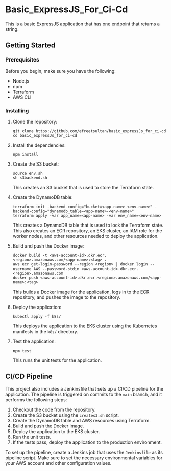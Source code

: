 # Basic_ExpressJS_For_Ci-Cd

This is a basic ExpressJS application that has one endpoint that returns a string.

## Getting Started

### Prerequisites

Before you begin, make sure you have the following:

- Node.js
- npm
- Terraform
- AWS CLI

### Installing

1. Clone the repository:

   ```
   git clone https://github.com/efreetsultan/basic_expressJs_for_ci-cd
   cd basic_expressJs_for_ci-cd
   ```

2. Install the dependencies:

   ```
   npm install
   ```

3. Create the S3 bucket:

   ```
   source env.sh
   sh s3backend.sh
   ```

   This creates an S3 bucket that is used to store the Terraform state.

4. Create the DynamoDB table:

   ```
   terraform init -backend-config="bucket=<app-name>-<env-name>" -backend-config="dynamodb_table=<app-name>-<env-name>"
   terraform apply -var app_name=<app-name> -var env_name=<env-name>
   ```

   This creates a DynamoDB table that is used to lock the Terraform state. This also creates an ECR repository, an EKS cluster, an IAM role for the worker nodes, and other resources needed to deploy the application.

5. Build and push the Docker image:

   ```
   docker build -t <aws-account-id>.dkr.ecr.<region>.amazonaws.com/<app-name>:<tag> .
   aws ecr get-login-password --region <region> | docker login --username AWS --password-stdin <aws-account-id>.dkr.ecr.<region>.amazonaws.com
   docker push <aws-account-id>.dkr.ecr.<region>.amazonaws.com/<app-name>:<tag>
   ```

   This builds a Docker image for the application, logs in to the ECR repository, and pushes the image to the repository.

6. Deploy the application:

   ```
   kubectl apply -f k8s/
   ```

   This deploys the application to the EKS cluster using the Kubernetes manifests in the `k8s/` directory.

7. Test the application:

   ```
   npm test
   ```

   This runs the unit tests for the application.

## CI/CD Pipeline

This project also includes a Jenkinsfile that sets up a CI/CD pipeline for the application. The pipeline is triggered on commits to the `main` branch, and it performs the following steps:

1. Checkout the code from the repository.
2. Create the S3 bucket using the `creates3.sh` script.
3. Create the DynamoDB table and AWS resources using Terraform.
4. Build and push the Docker image.
5. Deploy the application to the EKS cluster.
6. Run the unit tests.
7. If the tests pass, deploy the application to the production environment.

To set up the pipeline, create a Jenkins job that uses the `Jenkinsfile` as its pipeline script. Make sure to set the necessary environmental variables for your AWS account and other configuration values.